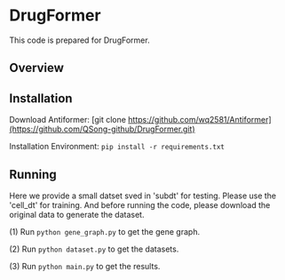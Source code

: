 # DrugFormer


This code is prepared for DrugFormer.

## Overview



## Installation
Download Antiformer:
[git clone https://github.com/wq2581/Antiformer](https://github.com/QSong-github/DrugFormer.git)

Installation Environment:
```pip install -r requirements.txt```



## Running

   Here we provide a small datset sved in 'subdt' for testing. Please use the 'cell_dt' for training. And before running the code, please download the original data to generate the dataset.
   
   (1) Run ```python gene_graph.py``` to get the gene graph.
   
   (2) Run ```python dataset.py``` to get the datasets.
   
   (3) Run ```python main.py``` to get the results.
   


   
